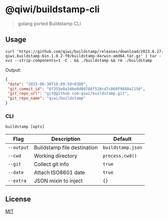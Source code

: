 # @qiwi/buildstamp-cli
> golang ported Buildstamp CLI

## Usage
```shell
curl 'https://github.com/qiwi/buildstamp/releases/download/2023.6.27-qiwi.buildstamp-bin.1.0.2-f0/buildstamp-darwin-amd64.tar.gz' | tar -xvz --strip-components=1 -С . && ./buildstamp && rm ./buildstamp
```
Output:
```json
{
 "date": "2023-06-30T18:09:59+0300",
 "git_commit_id": "6f355e0a346e9d09786f528cd7c869f9840a2150",
 "git_repo_url": "git@github.com:qiwi/buildstamp.git",
 "git_repo_name": "qiwi/buildstamp"
}
```

### CLI
```shell
buildstamp [opts]
```
| Flag        | Description                 | Default           | 
|-------------|-----------------------------|-------------------|
| `--output`  | Buildstamp file destination | `buildstamp.json` |
| `--cwd`     | Working directory           | `process.cwd()`   |
| `--git`     | Collect git info            | `true`            |
| `--date`    | Attach ISO8601 date         | `true`            |
| `--extra`   | JSON mixin to inject        | `{}`              |


## License
[MIT](./LICENSE)
